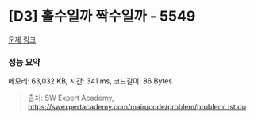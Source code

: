 # [D3] 홀수일까 짝수일까 - 5549 

[문제 링크](https://swexpertacademy.com/main/code/problem/problemDetail.do?contestProbId=AWWxpEDaAVoDFAW4) 

### 성능 요약

메모리: 63,032 KB, 시간: 341 ms, 코드길이: 86 Bytes



> 출처: SW Expert Academy, https://swexpertacademy.com/main/code/problem/problemList.do